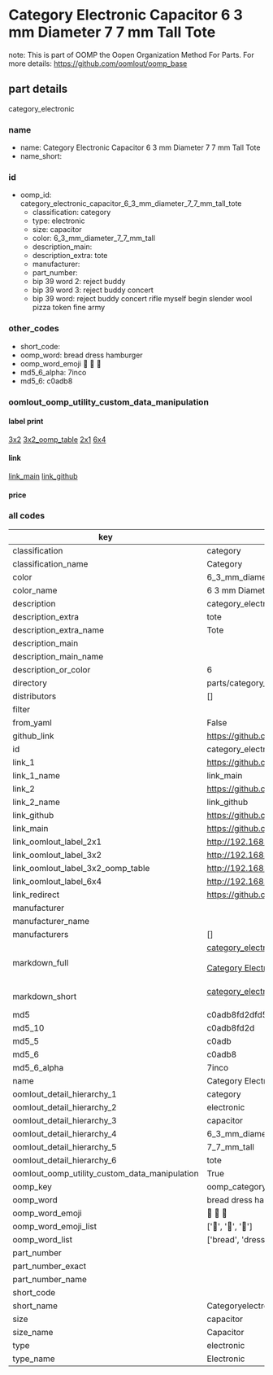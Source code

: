 # Category Electronic Capacitor 6 3 mm Diameter 7 7 mm Tall Tote  

note: This is part of OOMP the Oopen Organization Method For Parts. For more details: https://github.com/oomlout/oomp_base

##  part details
  



category_electronic



### name
* name: Category Electronic Capacitor 6 3 mm Diameter 7 7 mm Tall Tote
* name_short: 
### id
* oomp_id: category_electronic_capacitor_6_3_mm_diameter_7_7_mm_tall_tote
  * classification: category
  * type: electronic
  * size: capacitor
  * color: 6_3_mm_diameter_7_7_mm_tall
  * description_main: 
  * description_extra: tote
  * manufacturer: 
  * part_number: 
  * bip 39 word 2: reject buddy
  * bip 39 word 3: reject buddy concert
  * bip 39 word: reject buddy concert rifle myself begin slender wool pizza token fine army

### other_codes
* short_code: 
* oomp_word: bread dress hamburger
* oomp_word_emoji :bread: :dress: :hamburger:
* md5_6_alpha: 7inco
* md5_6: c0adb8






### oomlout_oomp_utility_custom_data_manipulation
#### label print
[3x2](http://192.168.1.245:1112/?label=oomp%207inco)
[3x2_oomp_table](http://192.168.1.108:1112/?label=oomp%207inco)
[2x1](http://192.168.1.242:1112/?label=oomp%207inco)
[6x4](http://192.168.1.55:1112/?label=oomp%207inco)    

#### link

[link_main](https://github.com/oomlout/oomlout_oomp_version_1_messy/tree/main/parts/category_electronic_capacitor_6_3_mm_diameter_7_7_mm_tall_tote) [link_github](https://github.com/oomlout/oomlout_oomp_version_1_messy/tree/main/parts/category_electronic_capacitor_6_3_mm_diameter_7_7_mm_tall_tote)                             

#### price







### all codes 
| key | value |  
| --- | --- |  
| classification | category |  
| classification_name | Category |  
| color | 6_3_mm_diameter_7_7_mm_tall |  
| color_name | 6 3 mm Diameter 7 7 mm Tall |  
| description | category_electronic |  
| description_extra | tote |  
| description_extra_name | Tote |  
| description_main |  |  
| description_main_name |  |  
| description_or_color | 6  |  
| directory | parts/category_electronic_capacitor_6_3_mm_diameter_7_7_mm_tall_tote |  
| distributors | [] |  
| filter |  |  
| from_yaml | False |  
| github_link | https://github.com/oomlout/oomlout_oomp_part_src/tree/main/parts/category_electronic_capacitor_6_3_mm_diameter_7_7_mm_tall_tote |  
| id | category_electronic_capacitor_6_3_mm_diameter_7_7_mm_tall_tote |  
| link_1 | https://github.com/oomlout/oomlout_oomp_version_1_messy/tree/main/parts/category_electronic_capacitor_6_3_mm_diameter_7_7_mm_tall_tote |  
| link_1_name | link_main |  
| link_2 | https://github.com/oomlout/oomlout_oomp_version_1_messy/tree/main/parts/category_electronic_capacitor_6_3_mm_diameter_7_7_mm_tall_tote |  
| link_2_name | link_github |  
| link_github | https://github.com/oomlout/oomlout_oomp_version_1_messy/tree/main/parts/category_electronic_capacitor_6_3_mm_diameter_7_7_mm_tall_tote |  
| link_main | https://github.com/oomlout/oomlout_oomp_version_1_messy/tree/main/parts/category_electronic_capacitor_6_3_mm_diameter_7_7_mm_tall_tote |  
| link_oomlout_label_2x1 | http://192.168.1.242:1112/?label=oomp%207inco |  
| link_oomlout_label_3x2 | http://192.168.1.245:1112/?label=oomp%207inco |  
| link_oomlout_label_3x2_oomp_table | http://192.168.1.108:1112/?label=oomp%207inco |  
| link_oomlout_label_6x4 | http://192.168.1.55:1112/?label=oomp%207inco |  
| link_redirect | https://github.com/oomlout/oomlout_oomp_version_1_messy/tree/main/parts/category_electronic_capacitor_6_3_mm_diameter_7_7_mm_tall_tote |  
| manufacturer |  |  
| manufacturer_name |  |  
| manufacturers | [] |  
| markdown_full | [category_electronic_capacitor_6_3_mm_diameter_7_7_mm_tall_tote](none)<br>[](none)<br>[Category Electronic Capacitor 6 3 Mm Diameter 7 7 Mm Tall Tote](none)<br><br> |  
| markdown_short | [category_electronic_capacitor_6_3_mm_diameter_7_7_mm_tall_tote](none)<br><br> |  
| md5 | c0adb8fd2dfd596851492b9a5d475da7 |  
| md5_10 | c0adb8fd2d |  
| md5_5 | c0adb |  
| md5_6 | c0adb8 |  
| md5_6_alpha | 7inco |  
| name | Category Electronic Capacitor 6 3 mm Diameter 7 7 mm Tall Tote |  
| oomlout_detail_hierarchy_1 | category |  
| oomlout_detail_hierarchy_2 | electronic |  
| oomlout_detail_hierarchy_3 | capacitor |  
| oomlout_detail_hierarchy_4 | 6_3_mm_diameter |  
| oomlout_detail_hierarchy_5 | 7_7_mm_tall |  
| oomlout_detail_hierarchy_6 | tote |  
| oomlout_oomp_utility_custom_data_manipulation | True |  
| oomp_key | oomp_category_electronic_capacitor_6_3_mm_diameter_7_7_mm_tall_tote |  
| oomp_word | bread dress hamburger |  
| oomp_word_emoji | :bread: :dress: :hamburger: |  
| oomp_word_emoji_list | [':bread:', ':dress:', ':hamburger:'] |  
| oomp_word_list | ['bread', 'dress', 'hamburger'] |  
| part_number |  |  
| part_number_exact |  |  
| part_number_name |  |  
| short_code |  |  
| short_name | Categoryelectronic |  
| size | capacitor |  
| size_name | Capacitor |  
| type | electronic |  
| type_name | Electronic |  

